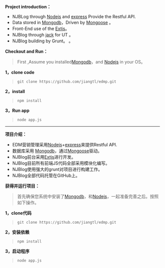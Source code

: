 **Project introduction：**

  - NJBLog through  [Nodejs](http://nodejs.org/ "Nodejs") and [express](http://expressjs.com/) Provide the Restful API.
  - Data stored in [Mongodb](http://www.mongodb.org/)，Driven by [Mongoose](https://github.com/LearnBoost/mongoose) 。
  - Front-End  use of the [Extjs](http://www.sencha.com/)。
  - NJBlog through [jack](https://github.com/jiangtl) for UT 。
  - NJBlog building by Grunt。
 。

**Checkout and Run：**

  > First ,Assume you installed[Mongodb](http://www.mongodb.org/)，and [Nodejs](http://nodejs.org/ "Nodejs") in your OS。

**1，clone code**

 >  `git clone https://github.com/jiangtl/edmp.git`
 

**2，install**

>  `npm install`


**3，Run app**


>  `node app.js`


----

**项目介绍：**

  - EDM营销管理采用[Nodejs](http://nodejs.org/ "Nodejs")+[express](http://expressjs.com/)来提供Restful API.
  - 数据库采用 [Mongodb](http://www.mongodb.org/)，通过[Mongoose](https://github.com/LearnBoost/mongoose)驱动。
  - NJBlog前台采用[Extjs](http://www.sencha.com/)进行开发。
  - NJBlog目前所有前端JS代码全部采用模块化编写。
  - NJBlog使用强大的grunt对项目进行构建工作。
  - NJBlog全部代码托管在GitHub上。

**获得并运行项目：**

  > 首先确保您系统中安装了[Mongodb](http://www.mongodb.org/)，和[Nodejs](http://nodejs.org/ "Nodejs")，一起准备完善之后。按照如下操作。

**1，clone代码**

 >  `git clone https://github.com/jiangtl/edmp.git`
 

**2，安装依赖**

>  `npm install`


**3，启动程序**


>  `node app.js`
 